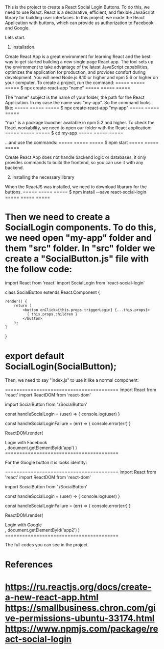 This is the project to create a React Social Login Buttons.
To do this, we need to use React. React is a declarative, efficient, and flexible JavaScript library for building user interfaces.
In this project, we made the React Application with buttons, which can provide us authorization to Facebook and Google.

Lets start.


1. Installation.

Create React App is a great environment for learning React and the best way to get started building a new single page React app.
The tool sets up the environment to take advantage of the latest JavaScript capabilities, optimizes the application for production, and provides comfort during development. You will need Node.js 8.10 or higher and npm 5.6 or higher on your computer. To create a project, run the command:
=====     =====     =====
$ npx create-react-app "name"
=====     =====     =====

The "name" subject is the name of your folder, the path for the React Application. In my case the name was "my-app".
So the command looks like:
=====     =====     =====
$ npx create-react-app "my-app"
=====     =====     =====

"npx" is a package launcher available in npm 5.2 and higher.
To check the React workability, we need to open our folder with the React application:
=====     =====     =====
$ cd my-app
=====     =====     =====

...and use the commands:
=====     =====     =====
$ npm start
=====     =====     =====

Create React App does not handle backend logic or databases, it only provides commands to build the frontend, so you can use it with any backend.





2. Installing the necessary library

When the ReactJS was installed, we need to download libarary for the buttons.
=====     =====     =====
$ npm install --save react-social-login
=====     =====     =====

Then we need to create a SocialLogin components.
To do this, we need open "my-app" folder and them "src" folder.
In "src" folder we create a "SocialButton.js" file with the follow code:
======================================== 
import React from 'react'
import SocialLogin from 'react-social-login'
 
class SocialButton extends React.Component {
 
    render() {
        return (
            <button onClick={this.props.triggerLogin} {...this.props}>
              { this.props.children }
            </button>
        );
    }
}
 
export default SocialLogin(SocialButton);
========================================

Then, we need to say "index.js" to use it like a normal component:

========================================
import React from 'react'
import ReactDOM from 'react-dom'
 
import SocialButton from './SocialButton'
 
const handleSocialLogin = (user) => {
  console.log(user)
}
 
const handleSocialLoginFailure = (err) => {
  console.error(err)
}
 
ReactDOM.render(
  <div>
    <SocialButton
      provider='facebook'
      appId='YOUR_APP_ID'
      onLoginSuccess={handleSocialLogin}
      onLoginFailure={handleSocialLoginFailure}
    >
      Login with Facebook
    </SocialButton>
  </div>,
  document.getElementById('app')
)
========================================

For the Google button it is looks identity:

========================================
import React from 'react'
import ReactDOM from 'react-dom'
 
import SocialButton from './SocialButton'
 
const handleSocialLogin = (user) => {
  console.log(user)
}
 
const handleSocialLoginFailure = (err) => {
  console.error(err)
}
 
ReactDOM.render(
  <div>
    <SocialButton
      provider='google'
      appId='YOUR_APP_ID'
      onLoginSuccess={handleSocialLogin}
      onLoginFailure={handleSocialLoginFailure}
    >
      Login with Google
    </SocialButton>
  </div>,
  document.getElementById('app2')
)
========================================

The full codes you can see in the project.


References
=====
https://ru.reactjs.org/docs/create-a-new-react-app.html
https://smallbusiness.chron.com/give-permissions-ubuntu-33174.html
https://www.npmjs.com/package/react-social-login
=====
